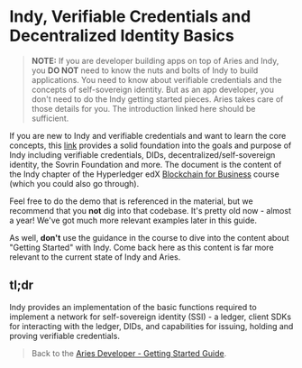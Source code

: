 # Indy, Verifiable Credentials and Decentralized Identity Basics

> **NOTE:** If you are developer building apps on top of Aries and Indy, you **DO NOT** need to know the nuts and bolts of Indy to build applications. You need to know about verifiable credentials and the concepts of self-sovereign identity. But as an app developer, you don't need to do the Indy getting started pieces. Aries takes care of those details for you. The introduction linked here should be sufficient.

If you are new to Indy and verifiable credentials and want to learn the core concepts, this [link](https://github.com/hyperledger/education/blob/master/LFS171x/docs/introduction-to-hyperledger-indy.md) provides a solid foundation into the goals and purpose of Indy including verifiable credentials, DIDs, decentralized/self-sovereign identity, the Sovrin Foundation and more. The document is the content of the Indy chapter of the Hyperledger edX [Blockchain for Business](https://www.edx.org/course/blockchain-for-business-an-introduction-to-hyperledger-technologies) course (which you could also go through). 

Feel free to do the demo that is referenced in the material, but we recommend that you **not** dig into that codebase. It's pretty old now - almost a year!  We've got much more relevant examples later in this guide.

As well, **don't** use the guidance in the course to dive into the content about "Getting Started" with Indy. Come back here as this content is far more relevant to the current state of Indy and Aries.

## tl;dr

Indy provides an implementation of the basic functions required to implement a network for self-sovereign identity (SSI) - a ledger, client SDKs for interacting with the ledger, DIDs, and capabilities for issuing, holding and proving verifiable credentials.

> Back to the [Aries Developer - Getting Started Guide](README.md).
